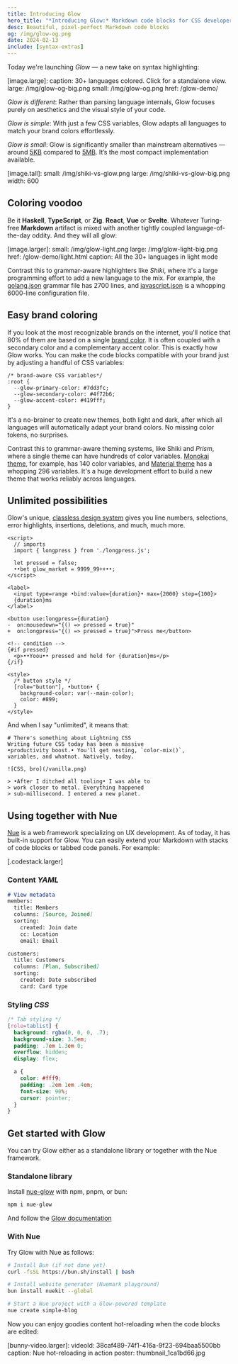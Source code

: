 ```yaml
---
title: Introducing Glow
hero_title: "*Introducing Glow:* Markdown code blocks for CSS developers"
desc: Beautiful, pixel-perfect Markdown code blocks
og: /img/glow-og.png
date: 2024-02-13
include: [syntax-extras]
---
```


Today we're launching *Glow* — a new take on syntax highlighting:

[image.large]:
  caption: 30+ languages colored. Click for a standalone view.
  large: /img/glow-og-big.png
  small: /img/glow-og.png
  href: /glow-demo/


*Glow is different*: Rather than parsing language internals, Glow focuses purely on aesthetics and the visual style of your code.

*Glow is simple*: With just a few CSS variables, Glow adapts all languages to match your brand colors effortlessly.

*Glow is small*: Glow is significantly smaller than mainstream alternatives — around [5KB](//pkg-size.dev/nue-glow) compared to [5MB](//pkg-size.dev/shiki). It’s the most compact implementation available.


[image.tall]:
  small: /img/shiki-vs-glow.png
  large: /img/shiki-vs-glow-big.png
  width: 600


## Coloring voodoo

Be it **Haskell**, **TypeScript**, or **Zig**. **React**, **Vue** or **Svelte**. Whatever Turing-free **Markdown** artifact is mixed with another tightly coupled language-of-the-day oddity. And they will all glow:

[image.larger]:
  small: /img/glow-light.png
  large: /img/glow-light-big.png
  href: /glow-demo/light.html
  caption: All the 30+ languages in light mode

Contrast this to grammar-aware highlighters like *Shiki*, where it's a large programming effort to add a new language to the mix. For example, the [golang.json][go] grammar file has 2700 lines, and [javascript.json][js] is a whopping 6000-line configuration file.

[js]: //github.com/shikijs/textmate-grammars-themes/blob/main/packages/tm-grammars/grammars/javascript.json

[go]: //github.com/shikijs/textmate-grammars-themes/blob/main/packages/tm-grammars/grammars/go.json


## Easy brand coloring

If you look at the most recognizable brands on the internet, you'll notice that 80% of them are based on a single [brand color](//blog.hubspot.com/marketing/brand-colors). It is often coupled with a secondary color and a complementary accent color. This is exactly how Glow works. You can make the code blocks compatible with your brand just by adjusting a handful of CSS variables:

```css.blue
/* brand-aware CSS variables*/
:root {
  --glow-primary-color: #7dd3fc;
  --glow-secondary-color: #4f72b6;
  --glow-accent-color: #419fff;
}
```

It's a no-brainer to create new themes, both light and dark, after which all languages will automatically adapt your brand colors. No missing color tokens, no surprises.

Contrast this to grammar-aware theming systems, like Shiki and *Prism*, where a single theme can have hundreds of color variables. [Monokai theme][monokai], for example, has 140 color variables, and [Material theme][material] has a whopping 296 variables. It's a huge development effort to build a new theme that works reliably across languages.

[monokai]: //github.com/shikijs/textmate-grammars-themes/blob/main/packages/tm-themes/themes/monokai.json

[material]: //github.com/shikijs/textmate-grammars-themes/blob/main/packages/tm-themes/themes/material-theme.json


## Unlimited possibilities

Glow's unique, [classless design system](/docs/syntax-highlighting.html#html-markup) gives you line numbers, selections, error highlights, insertions, deletions, and much, much more.

``` .gradient.sky numbered
<script>
  // imports
  import { longpress } from './longpress.js';

  let pressed = false;
  ••bet glow_market = 9999_99++••;
</script>

<label>
  <input type=range •bind:value={duration}• max={2000} step={100}>
  {duration}ms
</label>

<button use:longpress={duration}
-  on:mousedown="{() => pressed = true}"
+  on:longpress="{() => pressed = true}">Press me</button>

<!-- condition -->
{#if pressed}
  <p>••Yoou•• pressed and held for {duration}ms</p>
{/if}

<style>
  /* button style */
  [role="button"], •button• {
    background-color: var(--main-color);
    color: #899;
  }
</style>
```


And when I say "unlimited", it means that:

``` md.live-code numbered
# There's something about Lightning CSS
Writing future CSS today has been a massive
•productivity boost.• You'll get nesting, `color-mix()`,
variables, and whatnot. Natively, today.

![CSS, bro](/vanilla.png)

> •After I ditched all tooling• I was able to
> work closer to metal. Everything happened
> sub-millisecond. I entered a new planet.
```


## Using together with Nue

[Nue](/) is a web framework specializing on UX development. As of today, it has built-in support for Glow. You can easily extend your Markdown with stacks of code blocks or tabbed code panels. For example:


[.codestack.larger]

  ### Content *YAML*

  ``` md
  # View metadata
  members:
    title: Members
    columns: [Source, Joined]
    sorting:
      created: Join date
      cc: Location
      email: Email

  customers:
    title: Customers
    columns: [Plan, Subscribed]
    sorting:
      created: Date subscribed
      card: Card type
  ```

  ### Styling *CSS*

  ``` css
  /* Tab styling */
  [role=tablist] {
    background: rgba(0, 0, 0, .7);
    background-size: 3.5em;
    padding: .7em 1.3em 0;
    overflow: hidden;
    display: flex;

    a {
      color: #fff9;
      padding: .2em 1em .4em;
      font-size: 90%;
      cursor: pointer;
    }
  }
  ```


## Get started with Glow

You can try Glow either as a standalone library or together with the Nue framework.

### Standalone library

Install [nue-glow](//github.com/nuejs/nue/tree/master/packages/glow) with npm, pnpm, or bun:

```sh
npm i nue-glow
```

And follow the [Glow documentation](/docs/syntax-highlighting.html)


### With Nue

Try Glow with Nue as follows:

```sh
# Install Bun (if not done yet)
curl -fsSL https://bun.sh/install | bash

# Install website generator (Nuemark playground)
bun install nuekit --global

# Start a Nue project with a Glow-powered template
nue create simple-blog
```

Now you can enjoy goodies content hot-reloading when the code blocks are edited:

[bunny-video.larger]:
  videoId: 38caf489-74f1-416a-9f23-694baa5500bb
  caption: Nue hot-reloading in action
  poster: thumbnail_1ca1bd66.jpg
